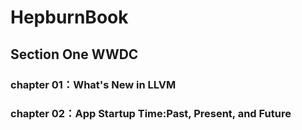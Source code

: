# HepburnBook

## Section One WWDC

### chapter 01：What's New in LLVM
### chapter 02：App Startup Time:Past, Present, and Future
